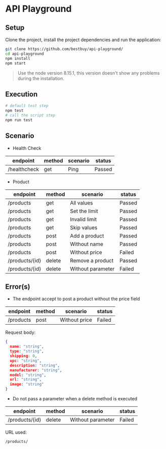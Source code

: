 # API Playground

## Setup

Clone the project, install the project dependencies and run the application:

```bash
git clone https://github.com/bestbuy/api-playground/
cd api-playground
npm install
npm start
```

> Use the node version 8.15.1, this version doesn't show any problems during the installation.

## Execution

```bash
# default test step
npm test
# call the script step
npm run test
```

## Scenario

- Health Check

| endpoint     | method | scenario | status |
| ------------ | ------ | -------- | ------ |
| /healthcheck | get    | Ping     | Passed |

- Product

| endpoint       | method | scenario          | status |
| -------------- | ------ | ----------------- | ------ |
| /products      | get    | All values        | Passed |
| /products      | get    | Set the limit     | Passed |
| /products      | get    | Invalid limit     | Passed |
| /products      | get    | Skip values       | Passed |
| /products      | post   | Add a product     | Passed |
| /products      | post   | Without name      | Passed |
| /products      | post   | Without price     | Failed |
| /products/{id} | delete | Remove a product  | Passed |
| /products/{id} | delete | Without parameter | Failed |

## Error(s)

- The endpoint accept to post a product without the price field

| endpoint  | method | scenario      | status |
| --------- | ------ | ------------- | ------ |
| /products | post   | Without price | Failed |

Request body:

```json
{
  name: "string",
  type: "string",
  shipping: 0,
  upc: "string",
  description: "string",
  manufacturer: "string",
  model: "string",
  url: "string",
  image: "string"
}
```

- Do not pass a parameter when a delete method is executed

| endpoint       | method | scenario          | status |
| -------------- | ------ | ----------------- | ------ |
| /products/{id} | delete | Without parameter | Failed |

URL used:

```url
/products/
```